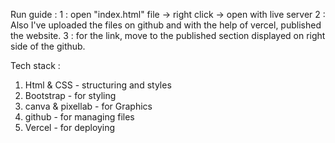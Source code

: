 Run guide : 
1 : open "index.html" file -> right click -> open with live server
2 : Also I've uploaded the files on github and with the help of vercel, published the website.
3 : for the link, move to the published section displayed on right side of the github.

Tech stack : 
1. Html & CSS - structuring and styles
2. Bootstrap - for styling
3. canva & pixellab - for Graphics
4. github - for managing files
5. Vercel - for deploying
